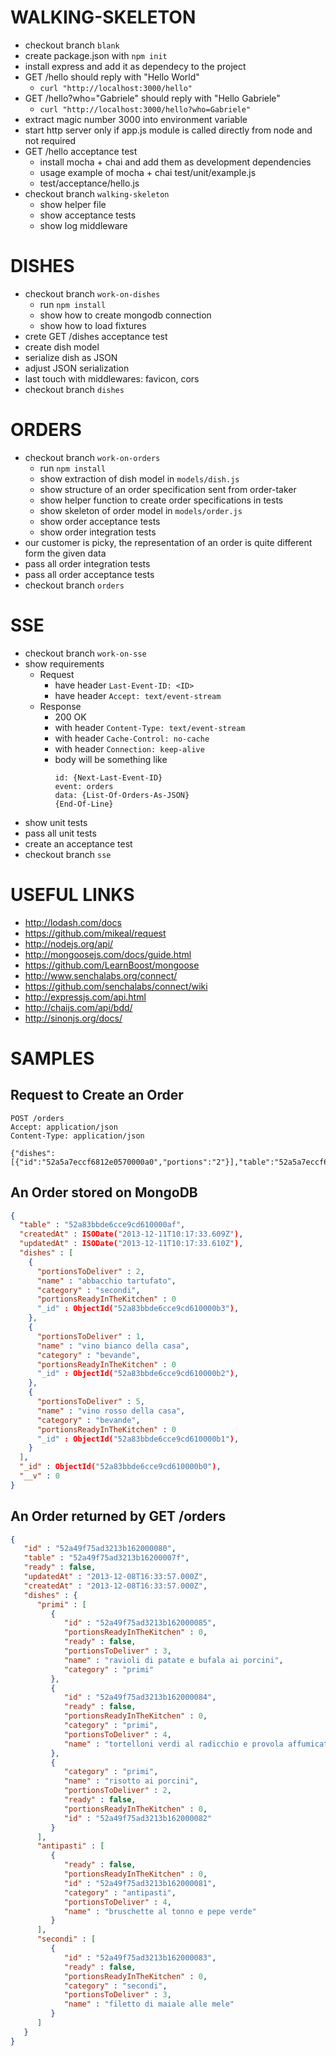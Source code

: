 # WALKING-SKELETON
* checkout branch `blank`
* create package.json with `npm init`
* install express and add it as dependecy to the project
* GET /hello should reply with "Hello World"
  * `curl "http://localhost:3000/hello"`
* GET /hello?who="Gabriele" should reply with "Hello Gabriele"
  * `curl "http://localhost:3000/hello?who=Gabriele"`
* extract magic number 3000 into environment variable
* start http server only if app.js module is called directly from node and not required
* GET /hello acceptance test
  * install mocha + chai and add them as development dependencies
  * usage example of mocha + chai test/unit/example.js
  * test/acceptance/hello.js
* checkout branch `walking-skeleton`
  * show helper file
  * show acceptance tests
  * show log middleware

# DISHES
* checkout branch `work-on-dishes`
  * run `npm install`
  * show how to create mongodb connection
  * show how to load fixtures
* crete GET /dishes acceptance test
* create dish model
* serialize dish as JSON
* adjust JSON serialization
* last touch with middlewares: favicon, cors
* checkout branch `dishes`

# ORDERS
* checkout branch `work-on-orders`
  * run `npm install`
  * show extraction of dish model in `models/dish.js`
  * show structure of an order specification sent from order-taker
  * show helper function to create order specifications in tests
  * show skeleton of order model in `models/order.js`
  * show order acceptance tests
  * show order integration tests
* our customer is picky, the representation of an order is quite different form the given data
* pass all order integration tests
* pass all order acceptance tests
* checkout branch `orders`

# SSE
* checkout branch `work-on-sse`
* show requirements
  * Request
    * have header `Last-Event-ID: <ID>`
    * have header `Accept: text/event-stream`
  * Response
    * 200 OK
    * with header `Content-Type: text/event-stream`
    * with header `Cache-Control: no-cache`
    * with header `Connection: keep-alive`
    * body will be something like
      ```
      id: {Next-Last-Event-ID}
      event: orders
      data: {List-Of-Orders-As-JSON}
      {End-Of-Line}
      ```
* show unit tests
* pass all unit tests
* create an acceptance test
* checkout branch `sse`


# USEFUL LINKS
* http://lodash.com/docs
* https://github.com/mikeal/request
* http://nodejs.org/api/
* http://mongoosejs.com/docs/guide.html
* https://github.com/LearnBoost/mongoose
* http://www.senchalabs.org/connect/
* https://github.com/senchalabs/connect/wiki
* http://expressjs.com/api.html
* http://chaijs.com/api/bdd/
* http://sinonjs.org/docs/


# SAMPLES
## Request to Create an Order
```
POST /orders
Accept: application/json
Content-Type: application/json

{"dishes":[{"id":"52a5a7eccf6812e0570000a0","portions":"2"}],"table":"52a5a7eccf6812e057000fff"}
```

## An Order stored on MongoDB
```json
{
  "table" : "52a83bbde6cce9cd610000af",
  "createdAt" : ISODate("2013-12-11T10:17:33.609Z"),
  "updatedAt" : ISODate("2013-12-11T10:17:33.610Z"),
  "dishes" : [
    {
      "portionsToDeliver" : 2,
      "name" : "abbacchio tartufato",
      "category" : "secondi",
      "portionsReadyInTheKitchen" : 0
      "_id" : ObjectId("52a83bbde6cce9cd610000b3"),
    },
    {
      "portionsToDeliver" : 1,
      "name" : "vino bianco della casa",
      "category" : "bevande",
      "portionsReadyInTheKitchen" : 0
      "_id" : ObjectId("52a83bbde6cce9cd610000b2"),
    },
    {
      "portionsToDeliver" : 5,
      "name" : "vino rosso della casa",
      "category" : "bevande",
      "portionsReadyInTheKitchen" : 0
      "_id" : ObjectId("52a83bbde6cce9cd610000b1"),
    }
  ],
  "_id" : ObjectId("52a83bbde6cce9cd610000b0"),
  "__v" : 0
}
```

## An Order returned by GET /orders
```json
{
   "id" : "52a49f75ad3213b162000080",
   "table" : "52a49f75ad3213b16200007f",
   "ready" : false,
   "updatedAt" : "2013-12-08T16:33:57.000Z",
   "createdAt" : "2013-12-08T16:33:57.000Z",
   "dishes" : {
      "primi" : [
         {
            "id" : "52a49f75ad3213b162000085",
            "portionsReadyInTheKitchen" : 0,
            "ready" : false,
            "portionsToDeliver" : 3,
            "name" : "ravioli di patate e bufala ai porcini",
            "category" : "primi"
         },
         {
            "id" : "52a49f75ad3213b162000084",
            "ready" : false,
            "portionsReadyInTheKitchen" : 0,
            "category" : "primi",
            "portionsToDeliver" : 4,
            "name" : "tortelloni verdi al radicchio e provola affumicata"
         },
         {
            "category" : "primi",
            "name" : "risotto ai porcini",
            "portionsToDeliver" : 2,
            "ready" : false,
            "portionsReadyInTheKitchen" : 0,
            "id" : "52a49f75ad3213b162000082"
         }
      ],
      "antipasti" : [
         {
            "ready" : false,
            "portionsReadyInTheKitchen" : 0,
            "id" : "52a49f75ad3213b162000081",
            "category" : "antipasti",
            "portionsToDeliver" : 4,
            "name" : "bruschette al tonno e pepe verde"
         }
      ],
      "secondi" : [
         {
            "id" : "52a49f75ad3213b162000083",
            "ready" : false,
            "portionsReadyInTheKitchen" : 0,
            "category" : "secondi",
            "portionsToDeliver" : 3,
            "name" : "filetto di maiale alle mele"
         }
      ]
   }
}
```

